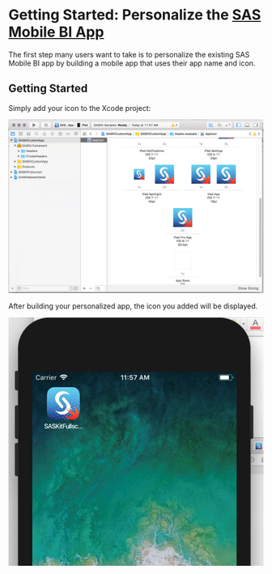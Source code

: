 # Getting Started: Personalize the [SAS Mobile BI App](https://itunes.apple.com/us/app/sas-mobile-bi/id511030524?mt=8)

The first step many users want to take is to personalize the existing SAS Mobile BI app by building a mobile app that uses their app name and icon.

## Getting Started

Simply add your icon to the Xcode project:

![Getting Started - Personalize Icon](images/GS_P-icon.png)



After building your personalized app, the icon you added will be displayed.

![Getting Started - Personalize App](images/GS_P-app.png)
